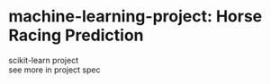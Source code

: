# machine-learning-project: Horse Racing Prediction
scikit-learn project  
see more in project spec
